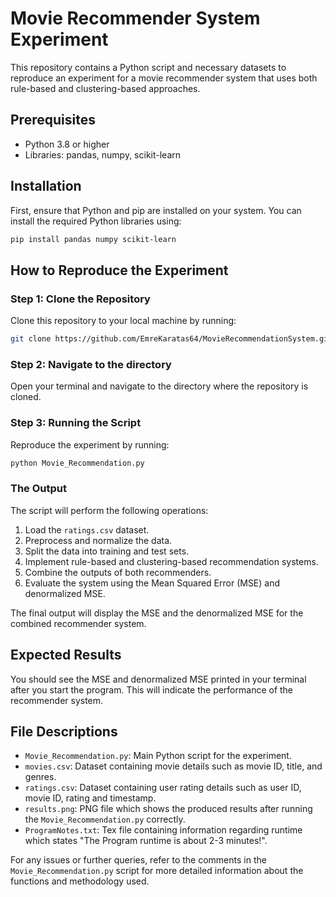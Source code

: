# Movie Recommender System Experiment

This repository contains a Python script and necessary datasets to reproduce an experiment for a movie recommender system that uses both rule-based and clustering-based approaches.

## Prerequisites
- Python 3.8 or higher
- Libraries: pandas, numpy, scikit-learn

## Installation
First, ensure that Python and pip are installed on your system. You can install the required Python libraries using:

```bash
pip install pandas numpy scikit-learn
```

## How to Reproduce the Experiment

### Step 1: Clone the Repository
Clone this repository to your local machine by running:
```bash
git clone https://github.com/EmreKaratas64/MovieRecommendationSystem.git
```

### Step 2: Navigate to the directory
Open your terminal and navigate to the directory where the repository is cloned.

### Step 3: Running the Script
Reproduce the experiment by running:
```bash
python Movie_Recommendation.py
```

### The Output
The script will perform the following operations:
1. Load the `ratings.csv` dataset.
2. Preprocess and normalize the data.
3. Split the data into training and test sets.
4. Implement rule-based and clustering-based recommendation systems.
5. Combine the outputs of both recommenders.
6. Evaluate the system using the Mean Squared Error (MSE) and denormalized MSE.

The final output will display the MSE and the denormalized MSE for the combined recommender system.

## Expected Results
You should see the MSE and denormalized MSE printed in your terminal after you start the program. This will indicate the performance of the recommender system.

## File Descriptions
- `Movie_Recommendation.py`: Main Python script for the experiment.
- `movies.csv`: Dataset containing movie details such as movie ID, title, and genres.
- `ratings.csv`: Dataset containing user rating details such as user ID, movie ID, rating and timestamp.
- `results.png`: PNG file which shows the produced results after running the `Movie_Recommendation.py` correctly.
- `ProgramNotes.txt`: Tex file containing information regarding runtime which states "The Program runtime is about 2-3 minutes!".

For any issues or further queries, refer to the comments in the `Movie_Recommendation.py` script for more detailed information about the functions and methodology used.
